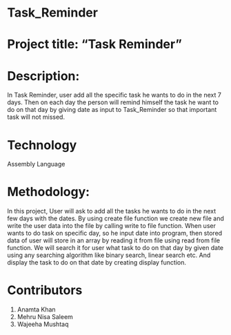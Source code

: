 # Task_Reminder
# Project title: “Task Reminder”

# Description:
In Task Reminder, user add all the specific task he wants to do in the next 7 days. Then on each day the person will remind himself the task he want to do on that day by giving date as input to Task_Reminder so that important task will not missed.

# Technology
Assembly Language

# Methodology:

In this project, User will ask to add all the tasks he wants to do in the next few days with the dates. By using create file function we create new file and write the user data into the file by calling write to file function. When user wants to do task on specific day, so he input date into program, then stored data of user will store in an array by reading it from file using read from file function. We will search it for user what task to do on that day by given date using any searching algorithm like binary search, linear search etc. And display the task to do on that date by creating display function.

# Contributors

1) Anamta Khan
2) Mehru Nisa Saleem
3) Wajeeha Mushtaq
